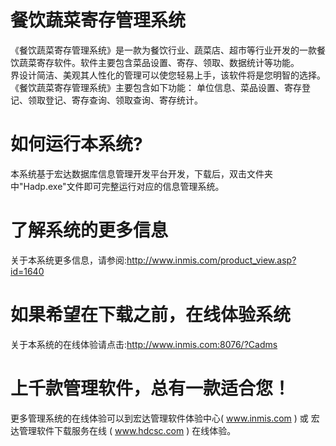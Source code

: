 # 餐饮蔬菜寄存管理系统

《餐饮蔬菜寄存管理系统》是一款为餐饮行业、蔬菜店、超市等行业开发的一款餐饮蔬菜寄存软件。软件主要包含菜品设置、寄存、领取、数据统计等功能。  
界设计简洁、美观其人性化的管理可以使您轻易上手，该软件将是您明智的选择。  
 《餐饮蔬菜寄存管理系统》主要包含如下功能： 单位信息、菜品设置、寄存登记、领取登记、寄存查询、领取查询、寄存统计。 
# 如何运行本系统?

本系统基于宏达数据库信息管理开发平台开发，下载后，双击文件夹中"Hadp.exe"文件即可完整运行对应的信息管理系统。

# 了解系统的更多信息

关于本系统更多信息，请参阅:http://www.inmis.com/product_view.asp?id=1640

# 如果希望在下载之前，在线体验系统

关于本系统的在线体验请点击:http://www.inmis.com:8076/?Cadms

# 上千款管理软件，总有一款适合您！

更多管理系统的在线体验可以到宏达管理软件体验中心( www.inmis.com ) 或 宏达管理软件下载服务在线 ( www.hdcsc.com ) 在线体验。

